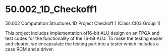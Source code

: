# 50.002_1D_Checkoff1
50.002 Computation Structures 1D Project Checkoff 1 (Class CI03 Group 1)

This project includes implementation of16-bit ALU design on an FPGA and test codes for the functionality of the 16-bit ALU. To make the testing easier and clearer, we encapsulate the testing part into a tester which includes a case ROM and a driver.
